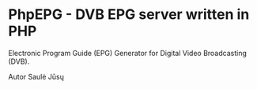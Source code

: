 
# PhpEPG - DVB EPG server written in PHP
Electronic Program Guide (EPG) Generator for Digital Video Broadcasting (DVB). 

Autor Saulė Jūsų